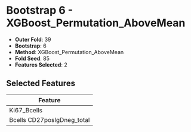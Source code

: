 # Bootstrap 6 - XGBoost_Permutation_AboveMean

- **Outer Fold**: 39
- **Bootstrap**: 6
- **Method**: XGBoost_Permutation_AboveMean
- **Fold Seed**: 85
- **Features Selected**: 2

## Selected Features

| Feature |
|---------|
| Ki67_Bcells |
| Bcells CD27posIgDneg_total |
